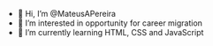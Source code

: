 - 👋 Hi, I’m @MateusAPereira
- 👀 I’m interested in opportunity for career migration
- 🌱 I’m currently learning HTML, CSS and JavaScript
